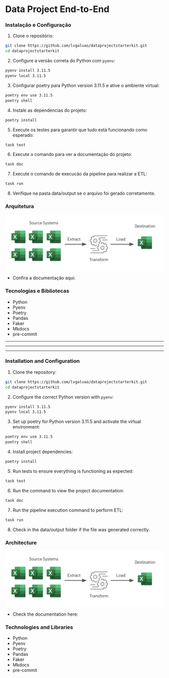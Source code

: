 # Data Project End-to-End

### Instalação e Configuração

1. Clone o repositório:

```bash
git clone https://github.com/lvgalvao/dataprojectstarterkit.git
cd dataprojectstarterkit
```

2. Configure a versão correta do Python com `pyenv`:

```bash
pyenv install 3.11.5
pyenv local 3.11.5
```

3. Configurar poetry para Python version 3.11.5 e ative o ambiente virtual:

```bash
poetry env use 3.11.5
poetry shell
```

4. Instale as dependencias do projeto:

```bash
poetry install
```

5. Execute os testes para garantir que tudo está funcionando como esperado:

```bash
task test
```

6. Execute o comando para ver a documentação do projeto:

```bash
task doc
```

7. Execute o comando de execucão da pipeline para realizar a ETL:

```bash
task run
```

8. Verifique na pasta data/output se o arquivo foi gerado corretamente.

### Arquitetura
![Arquitetura](/docs/static/fluxo.png)

- Confira a documentação aqui:

### Tecnologias e Bibliotecas
- Python
- Pyenv
- Poetry
- Pandas
- Faker
- Mkdocs
- pre-commit

---
---
---

### Installation and Configuration

1. Clone the repository:
```bash
git clone https://github.com/lvgalvao/dataprojectstarterkit.git
cd dataprojectstarterkit
```

2. Configure the correct Python version with `pyenv`:
```bash
pyenv install 3.11.5
pyenv local 3.11.5
```

3. Set up poetry for Python version 3.11.5 and activate the virtual environment:
```bash
poetry env use 3.11.5
poetry shell
```

4. Install project dependencies:
```bash
poetry install
```

5. Run tests to ensure everything is functioning as expected:
```bash
task test
```

6. Run the command to view the project documentation:
```bash
task doc
```

7. Run the pipeline execution command to perform ETL:
```bash
task run
```

8. Check in the data/output folder if the file was generated correctly.

### Architecture

![Architecture](/docs/static/fluxo.png)

- Check the documentation here:

### Technologies and Libraries

- Python
- Pyenv
- Poetry
- Pandas
- Faker
- Mkdocs
- pre-commit
